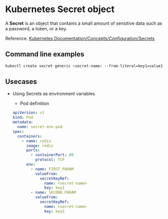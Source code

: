 # Kubernetes Secret object

A **Secret** is an object that contains a small amount of sensitive data such as a password, a token, or a key.

Reference: [Kubernetes Documentation/Concepts/Configuration/Secrets](https://kubernetes.io/docs/concepts/configuration/secret/)

## Command line examples

```bash
kubectl create secret generic <secret-name> --from-literal=key1=value1 --from-literal=key2=value2
```

## Usecases

- Using Secrets as environment variables

  - Pod definition

  ```yaml
  apiVersion: v1
  kind: Pod
  metadata:
    name: secret-env-pod
  spec:
    containers:
      - name: redis
        image: redis
        ports:
          - containerPort: 80
            protocol: TCP
        env:
          - name: FIRST_PARAM
            valueFrom:
              secretKeyRef:
                name: <secret-name>
                key: key1
          - name: SECOND_PARAM
            valueFrom:
              secretKeyRef:
                name: <secret-name>
                key: key2
  ```
